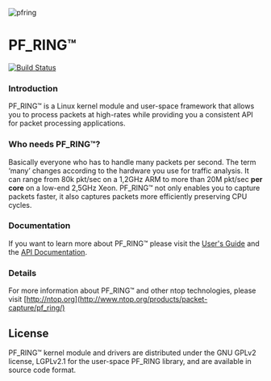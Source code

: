 ![pfring][pfring_logo]
# PF_RING™

[![Build Status](https://travis-ci.org/ntop/PF_RING.png?branch=dev)](https://travis-ci.org/ntop/PF_RING)


### Introduction

PF_RING™ is a Linux kernel module and user-space framework that allows you to process packets at high-rates while providing you a consistent API for packet processing applications.

### Who needs PF_RING™?
Basically everyone who has to handle many packets per second. The term ‘many’ changes according to the hardware you use for traffic analysis. It can range from 80k pkt/sec on a 1,2GHz ARM to more than 20M pkt/sec **per core** on a low-end 2,5GHz Xeon. PF_RING™ not only enables you to capture packets faster, it also captures packets more efficiently preserving CPU cycles.

### Documentation

If you want to learn more about PF_RING™ please visit the [User's Guide](https://www.ntop.org/guides/pf_ring) and the [API Documentation](http://www.ntop.org/guides/pf_ring_api/files.html).

### Details
For more information about PF_RING™ and other ntop technologies, please visit [http://ntop.org](http://www.ntop.org/products/packet-capture/pf_ring/)

## License
PF_RING™ kernel module and drivers are distributed under the GNU GPLv2 license, LGPLv2.1 for the user-space PF_RING library, and are available in source code format.

[pfring_logo]: http://www.ntop.org/wp-content/uploads/2015/05/pf_ring-logo-150x150.png
[ntop_logo]: https://camo.githubusercontent.com/58e2a1ecfff62d8ecc9d74633bd1013f26e06cba/687474703a2f2f7777772e6e746f702e6f72672f77702d636f6e74656e742f75706c6f6164732f323031352f30352f6e746f702e706e67
